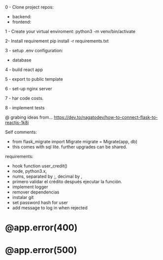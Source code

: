 

0 - Clone project repos:
- backend:
- frontend:

1 - Create your virtual enviroment:
python3 -m venv/bin/activate

2- Install requirement
pip install -r requirements.txt

3 - setup .env configuration:
- database

4 - build react app

5 - export to public template

6 - set-up nginx server

7 - har code costs.

8 - implement tests


@ grabing ideas from...
https://dev.to/nagatodev/how-to-connect-flask-to-reactjs-1k8i


Self comments:

* from flask_migrate import Migrate
migrate = Migrate(app, db)
* this comes with sql lite. further upgrades can be shared.

requirements:
- hook function user_credit()
- node, python3.x, 
- nums, separated by ;, decimal by ,
- primero validar el crédito después ejecutar la función.
- implement logger
- remover dependencias
- instalar git
- set password hash for user
- add message to log in when rejected


# @app.error(400)
# @app.error(500)